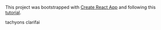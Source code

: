This project was bootstrapped with [Create React App](https://github.com/facebook/create-react-app) and following this [tutorial](https://www.smashingmagazine.com/2020/06/facial-recognition-web-application-react/).

tachyons
clarifai